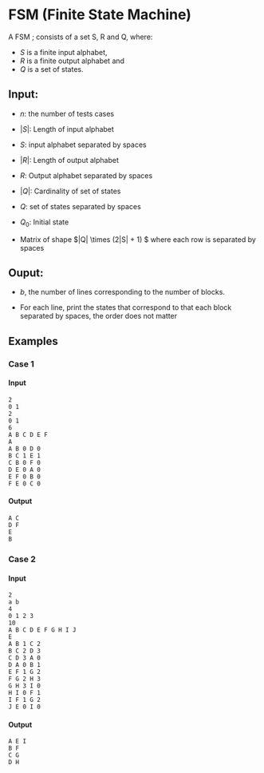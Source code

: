 # FSM (Finite State Machine)

A FSM $;$ consists of a set S, R and Q, where: 

* $S$ is a finite input alphabet,
* $R$ is a finite output alphabet and
* $Q$ is a set of states.

## Input:

* $n$: the number of tests cases

* $|S|$: Length of input alphabet

* $S$: input alphabet separated by spaces

* $|R|$: Length of output alphabet

* $R$: Output alphabet separated by spaces

* $|Q|$: Cardinality of set of states

* $Q$: set of states separated by spaces

* $Q_0$: Initial state

* Matrix of shape $|Q| \times (2|S| + 1) $ where each row is separated by spaces 

## Ouput:

* $b$, the number of lines corresponding to the number of blocks.

* For each line, print the states that correspond to that each block separated by spaces, the order does not matter

## Examples

### Case 1

#### Input

```
2
0 1
2
0 1
6
A B C D E F
A
A B 0 D 0
B C 1 E 1
C B 0 F 0
D E 0 A 0
E F 0 B 0
F E 0 C 0
```

#### Output
```
A C
D F
E 
B
```

### Case 2

#### Input

```
2
a b
4
0 1 2 3
10
A B C D E F G H I J
E
A B 1 C 2
B C 2 D 3
C D 3 A 0 
D A 0 B 1
E F 1 G 2 
F G 2 H 3
G H 3 I 0
H I 0 F 1
I F 1 G 2
J E 0 I 0
```

#### Output
```
A E I
B F
C G
D H
```
